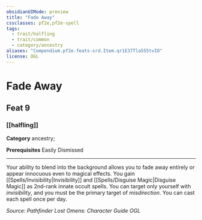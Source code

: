 ```yaml
---
obsidianUIMode: preview
title: "Fade Away"
cssclasses: pf2e,pf2e-spell
tags:
  - trait/halfling
  - trait/common
  - category/ancestry
aliases: "Compendium.pf2e.feats-srd.Item.qr1E37Tla555tvIO"
license: OGL
---
```

# Fade Away
## Feat 9
### [[halfling]]

**Category** ancestry; 



**Prerequisites** Easily Dismissed
* * *
Your ability to blend into the background allows you to fade away entirely or appear innocuous even to magical effects. You gain [[Spells/Invisibility|Invisibility]] and [[Spells/Disguise Magic|Disguise Magic]] as 2nd-rank innate occult spells. You can target only yourself with _invisibility_, and you must be the primary target of _misdirection_. You can cast each spell once per day.

*Source: Pathfinder Lost Omens: Character Guide*
*OGL*